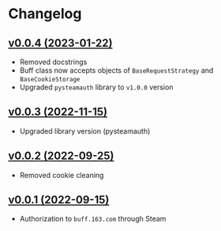 # Changelog

## [v0.0.4 (2023-01-22)](https://github.com/sometastycake/bufflogin/releases/tag/v0.0.4)

- Removed docstrings
- Buff class now accepts objects of `BaseRequestStrategy` and `BaseCookieStorage`
- Upgraded `pysteamauth` library to `v1.0.0` version

## [v0.0.3 (2022-11-15)](https://github.com/sometastycake/bufflogin/releases/tag/v0.0.3)

- Upgraded library version (pysteamauth)

## [v0.0.2 (2022-09-25)](https://github.com/sometastycake/bufflogin/releases/tag/v0.0.2)

- Removed cookie cleaning

## [v0.0.1 (2022-09-15)](https://github.com/sometastycake/bufflogin/releases/tag/v0.0.1)

- Authorization to `buff.163.com` through Steam
